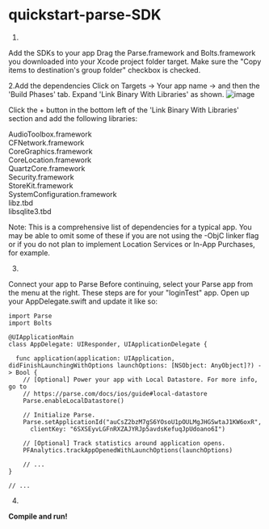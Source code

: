 # quickstart-parse-SDK
1.
Add the SDKs to your app
Drag the Parse.framework and Bolts.framework you downloaded into your Xcode project folder target.
Make sure the "Copy items to destination's group folder" checkbox is checked.

2.Add the dependencies
Click on Targets → Your app name → and then the 'Build Phases' tab.
Expand 'Link Binary With Libraries' as shown.
![image](https://www.parse.com/images/apps/quickstart/demo_ios_existing2.png?9b5c392)

Click the + button in the bottom left of the 'Link Binary With Libraries' section and add the following libraries:


AudioToolbox.framework<br>
CFNetwork.framework<br>
CoreGraphics.framework<br>
CoreLocation.framework<br>
QuartzCore.framework<br>
Security.framework<br>
StoreKit.framework<br>
SystemConfiguration.framework<br>
libz.tbd<br>
libsqlite3.tbd<br>

Note: This is a comprehensive list of dependencies for a typical app. You may be able to omit some of these if you are not using the -ObjC linker flag or if you do not plan to implement Location Services or In-App Purchases, for example.


3.
Connect your app to Parse
Before continuing, select your Parse app from the menu at the right. These steps are for your "loginTest" app.
Open up your AppDelegate.swift and update it like so:

```
import Parse
import Bolts
 
@UIApplicationMain
class AppDelegate: UIResponder, UIApplicationDelegate {
 
  func application(application: UIApplication, didFinishLaunchingWithOptions launchOptions: [NSObject: AnyObject]?) -> Bool {
    // [Optional] Power your app with Local Datastore. For more info, go to
    // https://parse.com/docs/ios/guide#local-datastore
    Parse.enableLocalDatastore()
 
    // Initialize Parse.
    Parse.setApplicationId("auCsZ2bzM7gS6YOsoU1pOULMgJHGSwtaJ1KW6oxR",
      clientKey: "6SXSEyvLGFnRXZAJYRJp5avdsKefuqJpUdoano6I")
 
    // [Optional] Track statistics around application opens.
    PFAnalytics.trackAppOpenedWithLaunchOptions(launchOptions)
 
    // ...
}
 
// ...
```

4.
<strong>Compile and run!</strong>
